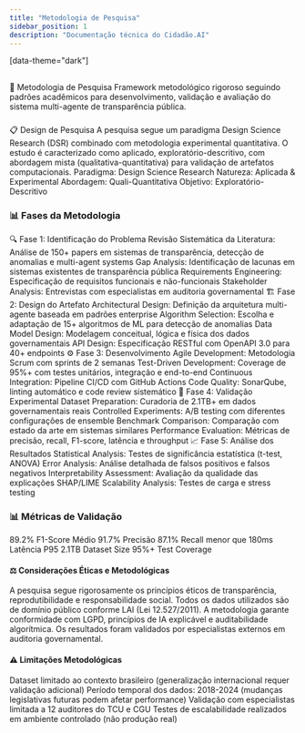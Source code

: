 ```yaml
---
title: "Metodologia de Pesquisa"
sidebar_position: 1
description: "Documentação técnica do Cidadão.AI"
---
```


[data-theme="dark"] 
## 
🔬 Metodologia de Pesquisa
Framework metodológico rigoroso seguindo padrões acadêmicos para desenvolvimento, validação e avaliação do sistema multi-agente de transparência pública.
### 
📋 Design de Pesquisa
A pesquisa segue um paradigma Design Science Research (DSR) combinado com metodologia experimental quantitativa. O estudo é caracterizado como aplicado, exploratório-descritivo, com abordagem mista (qualitativa-quantitativa) para validação de artefatos computacionais.
Paradigma:
Design Science Research
Natureza:
Aplicada & Experimental
Abordagem:
Quali-Quantitativa
Objetivo:
Exploratório-Descritivo
### 📊 Fases da Metodologia
🔍 Fase 1: Identificação do Problema
Revisão Sistemática da Literatura: Análise de 150+ papers em sistemas de transparência, detecção de anomalias e multi-agent systems
Gap Analysis: Identificação de lacunas em sistemas existentes de transparência pública
Requirements Engineering: Especificação de requisitos funcionais e não-funcionais
Stakeholder Analysis: Entrevistas com especialistas em auditoria governamental
🏗️ Fase 2: Design do Artefato
Architectural Design: Definição da arquitetura multi-agente baseada em padrões enterprise
Algorithm Selection: Escolha e adaptação de 15+ algoritmos de ML para detecção de anomalias
Data Model Design: Modelagem conceitual, lógica e física dos dados governamentais
API Design: Especificação RESTful com OpenAPI 3.0 para 40+ endpoints
⚙️ Fase 3: Desenvolvimento
Agile Development: Metodologia Scrum com sprints de 2 semanas
Test-Driven Development: Coverage de 95%+ com testes unitários, integração e end-to-end
Continuous Integration: Pipeline CI/CD com GitHub Actions
Code Quality: SonarQube, linting automático e code review sistemático
🧪 Fase 4: Validação Experimental
Dataset Preparation: Curadoria de 2.1TB+ em dados governamentais reais
Controlled Experiments: A/B testing com diferentes configurações de ensemble
Benchmark Comparison: Comparação com estado da arte em sistemas similares
Performance Evaluation: Métricas de precisão, recall, F1-score, latência e throughput
📈 Fase 5: Análise dos Resultados
Statistical Analysis: Testes de significância estatística (t-test, ANOVA)
Error Analysis: Análise detalhada de falsos positivos e falsos negativos
Interpretability Assessment: Avaliação da qualidade das explicações SHAP/LIME
Scalability Analysis: Testes de carga e stress testing
### 📊 Métricas de Validação
89.2%
F1-Score Médio
91.7%
Precisão
87.1%
Recall
menor que 180ms
Latência P95
2.1TB
Dataset Size
95%+
Test Coverage
#### ⚖️ Considerações Éticas e Metodológicas
A pesquisa segue rigorosamente os princípios éticos de transparência, reprodutibilidade e responsabilidade social. Todos os dados utilizados são de domínio público conforme LAI (Lei 12.527/2011). A metodologia garante conformidade com LGPD, princípios de IA explicável e auditabilidade algorítmica. Os resultados foram validados por especialistas externos em auditoria governamental.
#### ⚠️ Limitações Metodológicas
Dataset limitado ao contexto brasileiro (generalização internacional requer validação adicional)
Período temporal dos dados: 2018-2024 (mudanças legislativas futuras podem afetar performance)
Validação com especialistas limitada a 12 auditores do TCU e CGU
Testes de escalabilidade realizados em ambiente controlado (não produção real)
